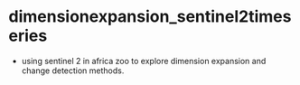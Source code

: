 # dimensionexpansion_sentinel2timeseries
+ using sentinel 2 in  africa zoo to explore dimension expansion and change detection methods. 
